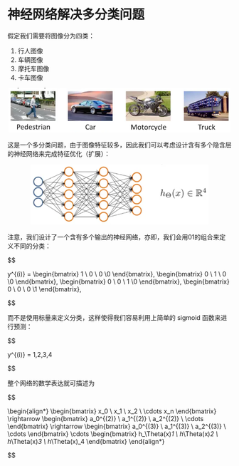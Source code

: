 神经网络解决多分类问题
==============

假定我们需要将图像分为四类：

1. 行人图像
2. 车辆图像
3. 摩托车图像
4. 卡车图像

<div style="text-align: center">
<img src="../attachments/图像多分类问题.png" width="500"></img>
</div>

这是一个多分类问题，由于图像特征较多，因此我们可以考虑设计含有多个隐含层的神经网络来完成特征优化（扩展）：

<div style="text-align: center">
<img src="../attachments/多分类问题网络设计.png" width="400"></img>
</div>

注意，我们设计了一个含有多个输出的神经网络，亦即，我们会用01的组合来定义不同的分类：

$$

y^{(i)} =
\begin{bmatrix}
1 \\ 0 \\ 0 \\0
\end{bmatrix},
\begin{bmatrix}
0 \\ 1 \\ 0 \\0
\end{bmatrix},
\begin{bmatrix}
0 \\ 0 \\ 1 \\0
\end{bmatrix},
\begin{bmatrix}
0 \\ 0 \\ 0 \\1
\end{bmatrix},

$$

而不是使用标量来定义分类，这样使得我们容易利用上简单的 sigmoid 函数来进行预测：

$$

y^{(i)} = 1,2,3,4

$$

整个网络的数学表达就可描述为

$$

\begin{align*}
\begin{bmatrix}
x_0 \\ x_1 \\ x_2 \\ \cdots x_n
\end{bmatrix}
\rightarrow
\begin{bmatrix}
a_0^{(2)} \\ a_1^{(2)} \\ a_2^{(2)} \\ \cdots
\end{bmatrix}
\rightarrow
\begin{bmatrix}
a_0^{(3)} \\ a_1^{(3)} \\ a_2^{(3)} \\ \cdots
\end{bmatrix}
\cdots
\begin{bmatrix}
h_\Theta(x)_1 \\ h_\Theta(x)_2 \\ h_\Theta(x)_3 \\ h_\Theta(x)_4
\end{bmatrix}
\end{align*}

$$
